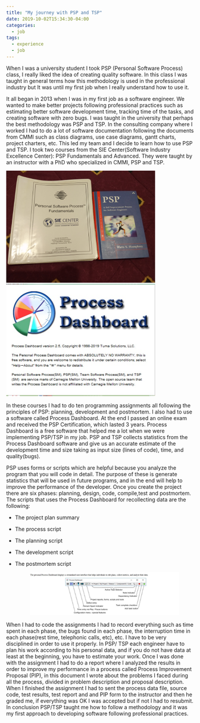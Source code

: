 ```yaml
---
title: "My journey with PSP and TSP"
date: 2019-10-02T15:34:30-04:00
categories:
  - job
tags:
  - experience
  - job
---
```


When I was a university student I took PSP (Personal Software Process) class, I really liked the idea of creating quality software. In this class I was taught in general terms how this methodology is used in the professional industry but It was until my first job when I really understand how to use it.

It all began in 2013 when I was in my first job as a software engineer. We wanted to make better projects following professional practices such as estimating better software development time, tracking time of the tasks, and creating software with zero bugs. I was taught in the university that perhaps
the best methodology was PSP and TSP. 
In the consulting company where I worked I had to do a lot of software documentation following the documents from CMMI such as class diagrams, use case diagrams, gantt charts, project charters, etc. This led my team and I decide to learn how to use PSP and TSP. 
I took two courses from the SIE Center(Software Industry Excellence Center): PSP Fundamentals and Advanced. They were taught by an instructor with a PhD who specialized in CMMI, PSP and TSP.

<p float="left">
  <img src="/assets/images/post1-1.jpg" width="400" />
  <img src="/assets/images/post1-2.jpg" width="400" /> 
</p>

In these courses I had to do ten programming assignments all following the principles of PSP: planning, development and  postmortem. I also had to use a software called Process Dashboard. At the end I passed an online exam and received the PSP Certification, which lasted 3 years.
Process Dashboard is a free software that helped me a lot when we were implementing PSP/TSP in my job.
PSP and TSP collects statistics from the Process Dashboard software and give us an accurate estimate of the development time and size taking  as input size (lines of code), time, and quality(bugs). 


PSP uses forms or scripts which are helpful because you analyze the program that you will code in detail. The purpose of these is generate statistics that will be used in future programs, and in the end will help to improve the performance of the developer.
Once you create the project there are six phases: planning, design, code, compile,test and postmortem. 
The scripts that uses the Process Dashboard for recollecting data are the following:


- The project plan summary
- The process script
- The planning script
- The development script
- The postmortem script
    
   <figure class="half">
    <a href="/assets/images/post1-3.JPG"><img src="/assets/images/post1-3.JPG"></a>
  </figure>

When I had to code the assignments I had to record everything such as time spent in each phase, the bugs found in each phase, the interruption time in each phase(rest time, telephonic calls, etc), etc. I have to be very disciplined in order to use it properly. 
In PSP/ TSP each engineer have to plan his work according to his personal data, and if you do not have data at least at the beginning, you have to estimate your work. Once I was done with the assignment I had to do a report where I analyzed  the results in order to improve my performance in a process called Process Improvement Proposal (PIP), in this document I wrote about the problems I faced during all the process,  divided in problem description and proposal description.
When I finished the assignment I had to sent the process data file, source code, test results, test report and and PIP form to the instructor and then he graded me, if everything was OK I was accepted but if not I had to resubmit. 
In conclusion PSP/TSP taught me how to follow a methodology and it was my first approach to developing software following professional practices.
